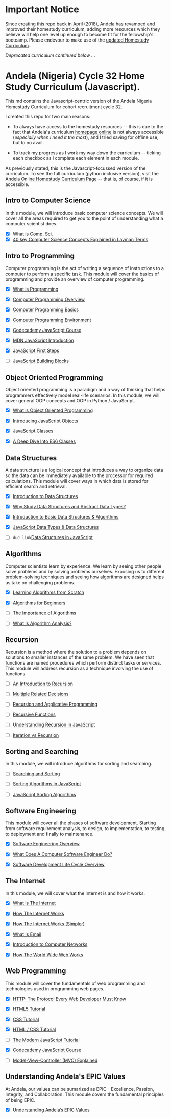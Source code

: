 ﻿# Important Notice

Since creating this repo back in April (2018), Andela has revamped and improved their homestudy curriculum, adding more resources which they believe will help one level up enough to become fit for the fellowship's bootcamp. Please endevour to make use of the [updated Homestudy Curriculum](http://github.andela.com/homestudy/)..

_Deprecated curriculum continued below ..._

# Andela (Nigeria) Cycle 32 Home Study Curriculum (Javascript).

This md contains the Javascript-centric version of the Andela Nigeria Homestudy Curriculum for cohort recruitment cycle 32.

I created this repo for two main reasons:

- To always have access to the homestudy resources -- this is due to the fact that Andela's curriculum [homepage online](http://github.andela.com/homestudy/) is not always accessible (_especially when I need it the most_), and I tried saving for offline use, but to no avail.

- To track my progress as I work my way down the curriculum -- ticking each checkbox as I complete each element in each module.

As previously stated, this is the Javascript-focussed version of the curriculum. To see the full curriculum (python inclusive version), visit the [Andela Online Homestudy Curriculum Page](http://github.andela.com/homestudy/) -- that is, of course, if it is accessible.

## Intro to Computer Science

In this module, we will introduce basic computer science concepts. We will cover all the areas required to get you to the point of understanding what a computer scientist does.

- [x] [What is Comp. Sci.](http://interactivepython.org/courselib/static/pythonds/Introduction/WhatIsComputerScience.html)
- [x] [40 key Computer Science Concepts Explained in Layman Terms](http://carlcheo.com/compsci)

## Intro to Programming

Computer programming is the act of writing a sequence of instructions to a computer to perform a specific task. This module will cover the basics of programming and provide an overview of computer programming.

- [x] [What is Programming](http://interactivepython.org/courselib/static/pythonds/Introduction/WhatIsProgramming.html)

- [x] [Computer Programming Overview](http://www.tutorialspoint.com/computer_programming/computer_programming_overview.htm)

- [x] [Computer Programming Basics](http://www.tutorialspoint.com/computer_programming/computer_programming_basics.htm)

- [x] [Computer Programming Environment](http://www.tutorialspoint.com/computer_programming/computer_programming_environment.htm)

- [x] [Codecademy JavaScript Course](https://www.codecademy.com/learn/learn-javascript)

- [x] [MDN JavaScript Introduction](https://developer.mozilla.org/en-US/docs/Web/JavaScript/Guide/Introduction)

- [x] [JavaScript First Steps](https://developer.mozilla.org/en-US/docs/Learn/JavaScript/First_steps)

- [ ] [JavaScript Building Blocks](https://developer.mozilla.org/en-US/docs/Learn/JavaScript/Building_blocks)

## Object Oriented Programming

Object oriented programming is a paradigm and a way of thinking that helps programmers effectively model real-life scenarios. In this module, we will cover general OOP concepts and OOP in Python / JavaScript.

- [x] [What is Object Oriented Programming](http://teknadesigns.com/what-is-object-oriented-programming/)

- [x] [Introducing JavaScript Objects](https://developer.mozilla.org/en-US/docs/Learn/JavaScript/Objects)

- [x] [JavaScript Classes](https://developer.mozilla.org/en/docs/Web/JavaScript/Reference/Classes)

- [x] [A Deep Dive Into ES6 Classes](https://www.sitepoint.com/object-oriented-javascript-deep-dive-es6-classes/)

## Data Structures

A data structure is a logical concept that introduces a way to organize data so the data can be immediately available to the processor for required calculations. This module will cover ways in which data is stored for efficient search and retrieval.

- [x] [Introduction to Data Structures](http://www.studytonight.com/data-structures/introduction-to-data-structures)

- [x] [Why Study Data Structures and Abstract Data Types?](http://interactivepython.org/courselib/static/pythonds/Introduction/WhyStudyDataStructuresandAbstractDataTypes.html)

- [x] [Introduction to Basic Data Structures & Algorithms](http://cs-fundamentals.com/data-structures/introduction-to-data-structures.php)

- [x] [JavaScript Data Types & Data Structures](https://developer.mozilla.org/en-US/docs/Web/JavaScript/Data_structures)

- [ ] `dud link`[Data Structures in JavaScript](http://blog.benoitvallon.com/data-structures-in-javascript/data-structures-in-javascript/)

## Algorithms

Computer scientists learn by experience. We learn by seeing other people solve problems and by solving problems ourselves. Exposing us to different problem-solving techniques and seeing how algorithms are designed helps us take on challenging problems.

- [x] [Learning Algorithms from Scratch](http://adrianmejia.com/blog/2011/12/22/learning-algorithms-from-scratch-algorithms-for-dummies/)

- [x] [Algorithms for Beginners](https://medium.com/yay-its-erica/algorithms-for-beginners-bubble-sort-insertion-sort-merge-sort-29bd5506cc48)

- [ ] [The Importance of Algorithms](https://www.topcoder.com/community/data-science/data-science-tutorials/the-importance-of-algorithms/)

- [ ] [What Is Algorithm Analysis?](http://interactivepython.org/runestone/static/pythonds/AlgorithmAnalysis/WhatIsAlgorithmAnalysis.html)

## Recursion

Recursion is a method where the solution to a problem depends on solutions to smaller instances of the same problem. We have seen that functions are named procedures which perform distinct tasks or services. This module will address recursion as a technique involving the use of functions.

- [ ] [An Introduction to Recursion](https://www.topcoder.com/community/data-science/data-science-tutorials/an-introduction-to-recursion-part-1/)

- [ ] [Multiple Related Decisions](https://www.topcoder.com/community/data-science/data-science-tutorials/an-introduction-to-recursion-part-2/)

- [ ] [Recursion and Applicative Programming](http://courses.cs.washington.edu/courses/cse341/03wi/scheme/recursion.html)

- [ ] [Recursive Functions](http://pages.cs.wisc.edu/~calvin/cs110/RECURSION.html)

- [ ] [Understanding Recursion in JavaScript](http://www.integralist.co.uk/posts/js-recursion.html)

- [ ] [Iteration vs Recursion](http://www2.hawaii.edu/~tp_200/lectureNotes/recursion.htm)

## Sorting and Searching

In this module, we will introduce algorithms for sorting and searching.

- [ ] [Searching and Sorting](http://spector.io/computer-science-fundamentals-searching-and-sorting/)

- [ ] [Sorting Algorithms in JavaScript](https://github.com/benoitvallon/computer-science-in-javascript/blob/master/sorting-algorithms-in-javascript/README.md)

- [ ] [JavaScript Sorting Algorithms](http://blog.benoitvallon.com/sorting-algorithms-in-javascript/sorting-algorithms-in-javascript-all-the-code/)

## Software Engineering

This module will cover all the phases of software development. Starting from software requirement analysis, to design, to implementation, to testing, to deployment and finally to maintenance.

- [x] [Software Engineering Overview](http://www.tutorialspoint.com/software_engineering/software_engineering_overview.htm)

- [x] [What Does A Computer Software Engineer Do?](http://tryengineering.org/ask-expert/what-does-computer-software-engineer-do-could-you-give-me-description-field)

- [x] [Software Development Life Cycle Overview](http://www.tutorialspoint.com/sdlc/sdlc_quick_guide.htm)

## The Internet

In this module, we will cover what the internet is and how it works.

- [x] [What is The Internet](https://www.computerhope.com/jargon/i/internet.htm)

- [x] [How The Internet Works](https://blog.hubspot.com/marketing/how-the-internet-works#sm.0000i8dcdo167uepfr7g8tvppgibd)

- [x] [How The Internet Works (Simpler)](http://adrianland.uk/howto/how-does-the-internet-work/)

- [x] [What Is Email](http://searchexchange.techtarget.com/definition/e-mail-electronic-mail-or-email)

- [x] [Introduction to Computer Networks](http://www.ohio.edu/people/piccard/mis300/netintro.htm)

- [x] [How The World Wide Web Works](http://www.explainthatstuff.com/howthewebworks.html)

## Web Programming

This module will cover the fundamentals of web programming and technologies used in programming web pages.

- [x] [HTTP: The Protocol Every Web Developer Must Know](https://code.tutsplus.com/tutorials/http-the-protocol-every-web-developer-must-know-part-1--net-31177)

- [x] [HTML5 Tutorial](https://www.w3schools.com/html/)

- [x] [CSS Tutorial](https://www.w3schools.com/css/default.asp)

- [x] [HTML / CSS Tutorial](https://www.codecademy.com/learn/web)

- [ ] [The Modern JavaScript Tutorial](https://javascript.info/)

- [x] [Codecademy JavaScript Course](https://www.codecademy.com/learn/learn-javascript)

- [ ] [Model-View-Controller (MVC) Explained](https://realpython.com/blog/python/the-model-view-controller-mvc-paradigm-summarized-with-legos/)

## Understanding Andela's EPIC Values

At Andela, our values can be sumarized as EPIC - Excellence, Passion, Integrity, and Collaboration. This module covers the fundamental principles of being EPIC.

- [x] [Understanding Andela’s EPIC Values](https://docs.google.com/document/d/1Cb1YLA19BEQh2v0yLYtCsZ1Uz352Sa_f-vNZzgzKiYI/)
